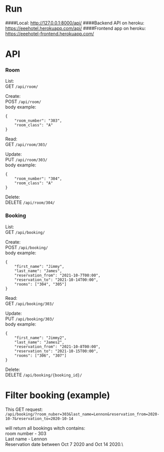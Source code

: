 # Run
####Local: http://127.0.0.1:8000/api/
####Backend API on heroku: https://eeehotel.herokuapp.com/api/
####Frontend app on heroku: https://eeehotel-frontend.herokuapp.com/

# API

### Room
List:\
GET `/api/room/`

Create:\
POST `/api/room/`\
body example:
```
{
    "room_number": "303",
    "room_class": "A"
}
```

Read:\
GET `/api/room/303/`

Update:\
PUT `/api/room/303/`\
body example:
```
{
    "room_number": "304",
    "room_class": "A"
}
```

Delete:\
DELETE `/api/room/304/`

### Booking
List:\
GET `/api/booking/`

Create:\
POST `/api/booking/`\
body example:
```
{
    "first_name": "Jimmy",
    "last_name": "James",
    "reservation_from": "2021-10-7T00:00",
    "reservation_to": "2021-10-14T00:00",
    "rooms": ["304", "305"]
}
```

Read:\
GET `/api/booking/303/`

Update:\
PUT `/api/booking/303/`\
body example:
```
{
    "first_name": "Jimmy2",
    "last_name": "James2",
    "reservation_from": "2021-10-8T00:00",
    "reservation_to": "2021-10-15T00:00",
    "rooms": ["306", "307"]
}
```

Delete:\
DELETE `/api/booking/{booking_id}/`

# Filter booking (example)
This GET request:\
`/api/booking/?room_nuber=303&last_name=Lennon&reservation_from=2020-10-7&reservation_to=2020-10-14`

will return all bookings witch contains: \
room number - 303\
Last name - Lennon\
Reservation date between Oct 7 2020 and Oct 14 2020.\
